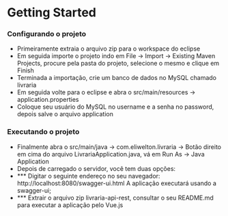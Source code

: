 # Getting Started

### Configurando o projeto
* Primeiramente extraia o arquivo zip para o workspace do eclipse
* Em seguida importe o projeto indo em File -> Import -> Existing Maven Projects,
	procure pela pasta do projeto, selecione o mesmo e clique em Finish
* Terminada a importação, crie um banco de dados no MySQL chamado livraria
* Em seguida volte para o eclipse e abra o src/main/resources -> application.properties
* Coloque seu usuário do MySQL no username e a senha no password, depois salve o arquivo application

### Executando o projeto
* Finalmente abra o src/main/java -> com.eliwelton.livraria -> Botão direito em cima do arquivo LivrariaApplication.java,
	vá em Run As -> Java Application
* Depois de carregado o servidor, você tem duas opções:
* *** Digitar o seguinte endereço no seu navegador: http://localhost:8080/swagger-ui.html
	A aplicação executará usando a swagger-ui;
* *** Extrair o arquivo zip livraria-api-rest, consultar o seu README.md para executar a aplicação pelo Vue.js